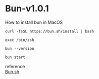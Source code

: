 # Bun-v1.0.1
How to install bun in MacOS
```
curl -fsSL https://bun.sh/install | bash
```
```
exec /bin/zsh
```
```
bun --version
```
```
bun start
```
reference
<br/>
[Bun.sh](https://bun.sh/)
